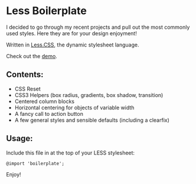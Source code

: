 Less Boilerplate
=============================

I decided to go through my recent projects and pull out the most commonly used styles. Here they are for your design enjoyment!

Written in [Less.CSS](http://lesscss.org/), the dynamic stylesheet language.

Check out the [demo](http://mgeraci.github.com/Less-Boilerplate/).

Contents:
---------
- CSS Reset
- CSS3 Helpers (box radius, gradients, box shadow, transition)
- Centered column blocks
- Horizontal centering for objects of variable width
- A fancy call to action button
- A few general styles and sensible defaults (including a clearfix)

Usage:
--------
Include this file in at the top of your LESS stylesheet:

    @import 'boilerplate';

Enjoy!